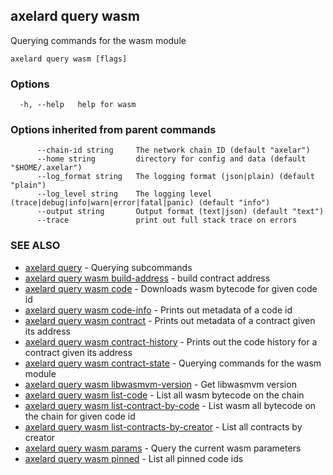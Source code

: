 ## axelard query wasm

Querying commands for the wasm module

```
axelard query wasm [flags]
```

### Options

```
  -h, --help   help for wasm
```

### Options inherited from parent commands

```
      --chain-id string     The network chain ID (default "axelar")
      --home string         directory for config and data (default "$HOME/.axelar")
      --log_format string   The logging format (json|plain) (default "plain")
      --log_level string    The logging level (trace|debug|info|warn|error|fatal|panic) (default "info")
      --output string       Output format (text|json) (default "text")
      --trace               print out full stack trace on errors
```

### SEE ALSO

- [axelard query](axelard_query.md)	 - Querying subcommands
- [axelard query wasm build-address](axelard_query_wasm_build-address.md)	 - build contract address
- [axelard query wasm code](axelard_query_wasm_code.md)	 - Downloads wasm bytecode for given code id
- [axelard query wasm code-info](axelard_query_wasm_code-info.md)	 - Prints out metadata of a code id
- [axelard query wasm contract](axelard_query_wasm_contract.md)	 - Prints out metadata of a contract given its address
- [axelard query wasm contract-history](axelard_query_wasm_contract-history.md)	 - Prints out the code history for a contract given its address
- [axelard query wasm contract-state](axelard_query_wasm_contract-state.md)	 - Querying commands for the wasm module
- [axelard query wasm libwasmvm-version](axelard_query_wasm_libwasmvm-version.md)	 - Get libwasmvm version
- [axelard query wasm list-code](axelard_query_wasm_list-code.md)	 - List all wasm bytecode on the chain
- [axelard query wasm list-contract-by-code](axelard_query_wasm_list-contract-by-code.md)	 - List wasm all bytecode on the chain for given code id
- [axelard query wasm list-contracts-by-creator](axelard_query_wasm_list-contracts-by-creator.md)	 - List all contracts by creator
- [axelard query wasm params](axelard_query_wasm_params.md)	 - Query the current wasm parameters
- [axelard query wasm pinned](axelard_query_wasm_pinned.md)	 - List all pinned code ids

